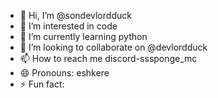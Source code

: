 - 👋 Hi, I’m @sondevlordduck
- 👀 I’m interested in code
- 🌱 I’m currently learning python
- 💞️ I’m looking to collaborate on @devlordduck
- 📫 How to reach me discord-sssponge_mc
- 😄 Pronouns: eshkere
- ⚡ Fun fact: 

<!---
sondevlordduck/sondevlordduck is a ✨ special ✨ repository because its `README.md` (this file) appears on your GitHub profile.
You can click the Preview link to take a look at your changes.
--->
